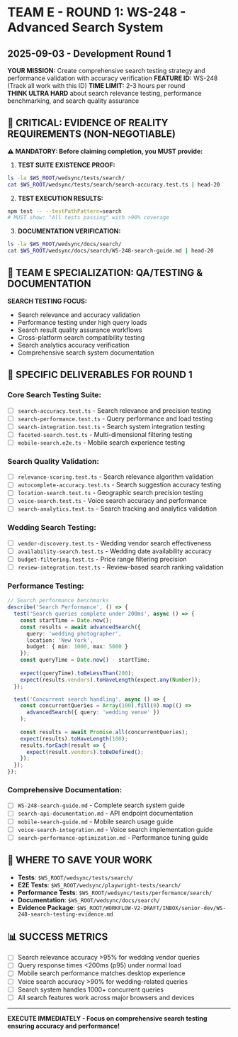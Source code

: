 # TEAM E - ROUND 1: WS-248 - Advanced Search System
## 2025-09-03 - Development Round 1

**YOUR MISSION:** Create comprehensive search testing strategy and performance validation with accuracy verification
**FEATURE ID:** WS-248 (Track all work with this ID)
**TIME LIMIT:** 2-3 hours per round  
**THINK ULTRA HARD** about search relevance testing, performance benchmarking, and search quality assurance

## 🚨 CRITICAL: EVIDENCE OF REALITY REQUIREMENTS (NON-NEGOTIABLE)

**⚠️ MANDATORY: Before claiming completion, you MUST provide:**

1. **TEST SUITE EXISTENCE PROOF:**
```bash
ls -la $WS_ROOT/wedsync/tests/search/
cat $WS_ROOT/wedsync/tests/search/search-accuracy.test.ts | head-20
```

2. **TEST EXECUTION RESULTS:**
```bash
npm test -- --testPathPattern=search
# MUST show: "All tests passing" with >90% coverage
```

3. **DOCUMENTATION VERIFICATION:**
```bash
ls -la $WS_ROOT/wedsync/docs/search/
cat $WS_ROOT/wedsync/docs/search/WS-248-search-guide.md | head-20
```

## 🎯 TEAM E SPECIALIZATION: QA/TESTING & DOCUMENTATION

**SEARCH TESTING FOCUS:**
- Search relevance and accuracy validation
- Performance testing under high query loads
- Search result quality assurance workflows
- Cross-platform search compatibility testing
- Search analytics accuracy verification
- Comprehensive search system documentation

## 🎯 SPECIFIC DELIVERABLES FOR ROUND 1

### Core Search Testing Suite:
- [ ] `search-accuracy.test.ts` - Search relevance and precision testing
- [ ] `search-performance.test.ts` - Query performance and load testing
- [ ] `search-integration.test.ts` - Search system integration testing
- [ ] `faceted-search.test.ts` - Multi-dimensional filtering testing
- [ ] `mobile-search.e2e.ts` - Mobile search experience testing

### Search Quality Validation:
- [ ] `relevance-scoring.test.ts` - Search relevance algorithm validation
- [ ] `autocomplete-accuracy.test.ts` - Search suggestion accuracy testing
- [ ] `location-search.test.ts` - Geographic search precision testing
- [ ] `voice-search.test.ts` - Voice search accuracy and performance
- [ ] `search-analytics.test.ts` - Search tracking and analytics validation

### Wedding Search Testing:
- [ ] `vendor-discovery.test.ts` - Wedding vendor search effectiveness
- [ ] `availability-search.test.ts` - Wedding date availability accuracy
- [ ] `budget-filtering.test.ts` - Price range filtering precision
- [ ] `review-integration.test.ts` - Review-based search ranking validation

### Performance Testing:
```typescript
// Search performance benchmarks
describe('Search Performance', () => {
  test('Search queries complete under 200ms', async () => {
    const startTime = Date.now();
    const results = await advancedSearch({
      query: 'wedding photographer',
      location: 'New York',
      budget: { min: 1000, max: 5000 }
    });
    const queryTime = Date.now() - startTime;
    
    expect(queryTime).toBeLessThan(200);
    expect(results.vendors).toHaveLength(expect.any(Number));
  });

  test('Concurrent search handling', async () => {
    const concurrentQueries = Array(100).fill(0).map(() => 
      advancedSearch({ query: 'wedding venue' })
    );
    
    const results = await Promise.all(concurrentQueries);
    expect(results).toHaveLength(100);
    results.forEach(result => {
      expect(result.vendors).toBeDefined();
    });
  });
});
```

### Comprehensive Documentation:
- [ ] `WS-248-search-guide.md` - Complete search system guide
- [ ] `search-api-documentation.md` - API endpoint documentation
- [ ] `mobile-search-guide.md` - Mobile search usage guide
- [ ] `voice-search-integration.md` - Voice search implementation guide
- [ ] `search-performance-optimization.md` - Performance tuning guide

## 💾 WHERE TO SAVE YOUR WORK
- **Tests**: `$WS_ROOT/wedsync/tests/search/`
- **E2E Tests**: `$WS_ROOT/wedsync/playwright-tests/search/`
- **Performance Tests**: `$WS_ROOT/wedsync/tests/performance/search/`
- **Documentation**: `$WS_ROOT/wedsync/docs/search/`
- **Evidence Package**: `$WS_ROOT/WORKFLOW-V2-DRAFT/INBOX/senior-dev/WS-248-search-testing-evidence.md`

## 📊 SUCCESS METRICS
- [ ] Search relevance accuracy >95% for wedding vendor queries
- [ ] Query response times <200ms (p95) under normal load
- [ ] Mobile search performance matches desktop experience
- [ ] Voice search accuracy >90% for wedding-related queries
- [ ] Search system handles 1000+ concurrent queries
- [ ] All search features work across major browsers and devices

---

**EXECUTE IMMEDIATELY - Focus on comprehensive search testing ensuring accuracy and performance!**